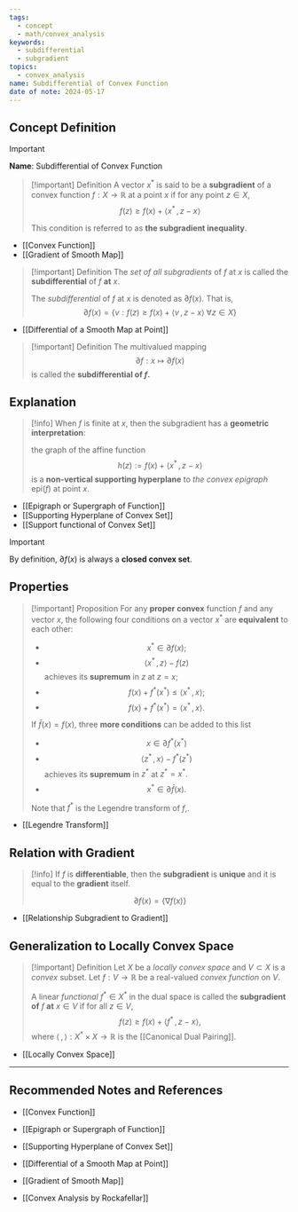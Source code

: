 ```yaml
---
tags:
  - concept
  - math/convex_analysis
keywords:
  - subdifferential
  - subgradient
topics:
  - convex_analysis
name: Subdifferential of Convex Function
date of note: 2024-05-17
---
```


## Concept Definition

>[!important]
>**Name**: Subdifferential of Convex Function

>[!important] Definition
>A vector $x^{*}$ is said to be a **subgradient** of a convex function $f: X \to \mathbb{R}$ at a point $x$ if for any point $z \in X$,
>$$
>f(z) \ge f(x) + \left\langle  x^{*}\,,\, z - x   \right\rangle
>$$
>
>This condition is referred to as **the subgradient inequality**.

- [[Convex Function]]
- [[Gradient of Smooth Map]]


>[!important] Definition
>The *set of all subgradients* of $f$ at $x$ is called the **subdifferential** of $f$ **at** $x$.
>
>The *subdifferential* of $f$ at $x$ is denoted as $\partial f(x).$ That is,
>$$
>\partial f(x) = \{ v:  f(z) \ge f(x) + \left\langle v\,,\, z - x   \right\rangle\; \forall z \in X \}
>$$

- [[Differential of a Smooth Map at Point]]


>[!important] Definition
>The multivalued mapping $$\partial f: x \mapsto \partial f(x)$$ is called the **subdifferential of $f$.**


## Explanation

>[!info]
>When $f$ is finite at $x$, then the subgradient has a **geometric interpretation**:
>
>the graph of the affine function $$h(z) := f(x) + \left\langle  x^{*}\,,\, z - x   \right\rangle$$ is a **non-vertical supporting hyperplane** to *the convex epigraph* $\text{epi}(f)$ at point $x$. 

- [[Epigraph or Supergraph of Function]]
- [[Supporting Hyperplane of Convex Set]]
- [[Support functional of Convex Set]]

>[!important]
>By definition, $\partial f(x)$ is always a **closed convex set**.

## Properties

>[!important] Proposition 
>For any **proper convex** function $f$ and any vector $x$,   the following four conditions on a vector $x^{*}$ are **equivalent** to each other:
>- $$x^{*} \in \partial f(x);$$
>- $$\left\langle x^{*}\,,\,z \right\rangle - f(z)$$ achieves its **supremum** in $z$ at $z = x$;
>- $$f(x) + f^{*}(x^{*}) \le \left\langle  x^{*}\,,\,x \right\rangle;$$
>- $$f(x) + f^{*}(x^{*}) = \left\langle  x^{*}\,,\,x \right\rangle.$$
>
>If $\bar{f}(x) = f(x)$, three **more conditions** can be added to this list
>- $$x \in \partial f^{*}(x^{*})$$
>- $$\left\langle z^{*}\,,\,x \right\rangle - f^{*}(z^{*})$$ achieves its **supremum** in $z^{*}$ at $z^{*}= x^{*}.$
>- $$x^{*} \in \partial  \bar{f}(x).$$
>
>Note that $f^{*}$ is the Legendre transform of $f$,.
 
- [[Legendre Transform]]



## Relation with Gradient

>[!info]
>If $f$ is **differentiable**, then the **subgradient** is **unique** and it is equal to the **gradient** itself.
>
>$$
>\partial f(x) = \{ \nabla f(x) \}
>$$

- [[Relationship Subgradient to Gradient]]

## Generalization to Locally Convex Space

>[!important] Definition
>Let $X$ be a *locally convex space* and $V \subset X$ is a *convex* subset. Let $f: V \to \mathbb{R}$ be a real-valued *convex function* on $V$. 
>
>A linear *functional* $f^{*} \in X^{*}$ in the dual space is called the **subgradient of** $f$ **at** $x\in V$ if for all $z \in V$, 
>$$
>f(z) \ge f(x) + \left\langle  f^{*}\,,\, z - x   \right\rangle,
>$$
>where $\left\langle  \,,\,    \right\rangle: X^{*} \times X \to \mathbb{R}$ is the [[Canonical Dual Pairing]].

- [[Locally Convex Space]]




-----------
##  Recommended Notes and References

- [[Convex Function]]
- [[Epigraph or Supergraph of Function]]
- [[Supporting Hyperplane of Convex Set]]
- [[Differential of a Smooth Map at Point]]
- [[Gradient of Smooth Map]]


- [[Convex Analysis by Rockafellar]]